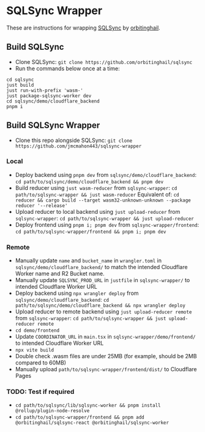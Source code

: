 # SQLSync Wrapper
These are instructions for wrapping [SQLSync](https://github.com/orbitinghail/sqlsync) by [orbitinghail](https://github.com/orbitinghail).

## Build SQLSync
* Clone SQLSync: `git clone https://github.com/orbitinghail/sqlsync`
* Run the commands below once at a time:
```
cd sqlsync
just build
just run-with-prefix 'wasm-'
just package-sqlsync-worker dev
cd sqlsync/demo/cloudflare_backend
pnpm i
```

## Build SQLSync Wrapper
* Clone this repo alongside SQLSync: `git clone https://github.com/jmcmahon443/sqlsync-wrapper`  

### Local
* Deploy backend using `pnpm dev` from `sqlsync/demo/cloudflare_backend`: `cd path/to/sqlsync/demo/cloudflare_backend && pnpm dev`
* Build reducer using `just wasm-reducer` from `sqlsync-wrapper`: `cd path/to/sqlsync-wrapper && just wasm-reducer` Equivalent of: `cd reducer && cargo build --target wasm32-unknown-unknown --package reducer '--release'`
* Upload reducer to local backend using `just upload-reducer` from `sqlsync-wrapper`: `cd path/to/sqlsync-wrapper && just upload-reducer`
* Deploy frontend using `pnpm i; pnpm dev` from `sqlsync-wrapper/frontend`: `cd path/to/sqlsync-wrapper/frontend && pnpm i; pnpm dev`

### Remote
* Manually update `name` and `bucket_name` in `wrangler.toml` in `sqlsync/demo/cloudflare_backend/` to match the intended Cloudflare Worker name and R2 Bucket name.
* Manually update `SQLSYNC_PROD_URL` in `justfile` in `sqlsync-wrapper/` to intended Cloudflare Worker URL
* Deploy backend using `npx wrangler deploy` from `sqlsync/demo/cloudflare_backend`: `cd path/to/sqlsync/demo/cloudflare_backend && npx wrangler deploy`
* Upload reducer to remote backend using `just upload-reducer remote` from `sqlsync-wrapper`: `cd path/to/sqlsync-wrapper && just upload-reducer remote`
* `cd demo/frontend`
* Update `COORDINATOR_URL` in `main.tsx` in `sqlsync-wrapper/demo/frontend/` to intended Cloudflare Worker URL
* `npx vite build`
* Double check .wasm files are under 25MB (for example, should be 2MB compared to 60MB)
* Manually upload `path/to/sqlsync-wrapper/frontend/dist/` to Cloudflare Pages

### TODO: Test if required
* `cd path/to/sqlsync/lib/sqlsync-worker && pnpm install @rollup/plugin-node-resolve`
* `cd path/to/sqlsync-wrapper/frontend && pnpm add @orbitinghail/sqlsync-react @orbitinghail/sqlsync-worker`
